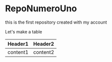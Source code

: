 # RepoNumeroUno
this is the first repository created with my account

Let's make a table

|Header1|Header2|
|--|--|
|content1|content2|

